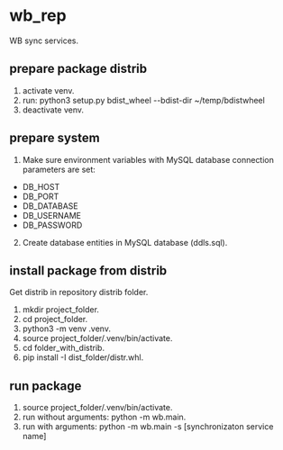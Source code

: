 # wb_rep

WB sync services.

## prepare package distrib
1. activate venv.
2. run: python3 setup.py bdist_wheel --bdist-dir ~/temp/bdistwheel
3. deactivate venv.

## prepare system
1. Make sure environment variables with MySQL database connection parameters are set:
  - DB_HOST
  - DB_PORT
  - DB_DATABASE
  - DB_USERNAME
  - DB_PASSWORD
2. Create database entities in MySQL database (ddls.sql).

## install package from distrib
Get distrib in repository distrib folder.
1. mkdir project_folder.
2. cd project_folder.
3. python3 -m venv .venv.
4. source project_folder/.venv/bin/activate.
5. cd folder_with_distrib.
6. pip install -I dist_folder/distr.whl.

## run package
1. source project_folder/.venv/bin/activate.
2. run without arguments:
	python -m wb.main.
3. run with arguments:
	python -m wb.main -s [synchronizaton service name]
